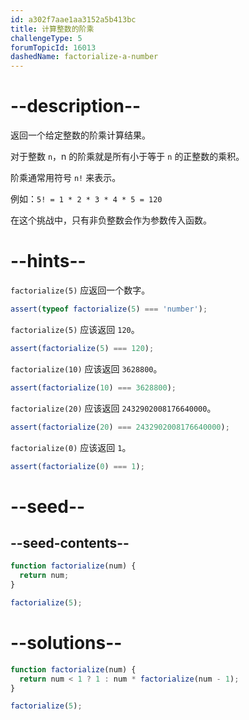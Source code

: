 ```yaml
---
id: a302f7aae1aa3152a5b413bc
title: 计算整数的阶乘
challengeType: 5
forumTopicId: 16013
dashedName: factorialize-a-number
---
```


# --description--

返回一个给定整数的阶乘计算结果。

对于整数 `n`，n 的阶乘就是所有小于等于 `n` 的正整数的乘积。

阶乘通常用符号 `n!` 来表示。

例如：`5! = 1 * 2 * 3 * 4 * 5 = 120`

在这个挑战中，只有非负整数会作为参数传入函数。

# --hints--

`factorialize(5)` 应返回一个数字。

```js
assert(typeof factorialize(5) === 'number');
```

`factorialize(5)` 应该返回 `120`。

```js
assert(factorialize(5) === 120);
```

`factorialize(10)` 应该返回 `3628800`。

```js
assert(factorialize(10) === 3628800);
```

`factorialize(20)` 应该返回 `2432902008176640000`。

```js
assert(factorialize(20) === 2432902008176640000);
```

`factorialize(0)` 应该返回 `1`。

```js
assert(factorialize(0) === 1);
```

# --seed--

## --seed-contents--

```js
function factorialize(num) {
  return num;
}

factorialize(5);
```

# --solutions--

```js
function factorialize(num) {
  return num < 1 ? 1 : num * factorialize(num - 1);
}

factorialize(5);
```
